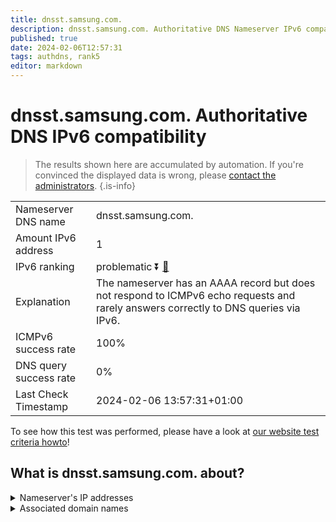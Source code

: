 ```yaml
---
title: dnsst.samsung.com.
description: dnsst.samsung.com. Authoritative DNS Nameserver IPv6 compatibility
published: true
date: 2024-02-06T12:57:31
tags: authdns, rank5
editor: markdown
---
```


# dnsst.samsung.com. Authoritative DNS IPv6 compatibility

> The results shown here are accumulated by automation. If you're convinced the displayed data is wrong, please [contact the administrators](/howto/chat). 
{.is-info}




|   |   |
| - | - |
| Nameserver DNS name | dnsst.samsung.com.
| Amount IPv6 address | 1
| IPv6 ranking | problematic :arrow_double_down: [🔗](/howto/ranking) |
| Explanation | The nameserver has an AAAA record but does not respond to ICMPv6 echo requests and rarely answers correctly to DNS queries via IPv6. |
| ICMPv6 success rate | 100%|
| DNS query success rate | 0% |
| Last Check Timestamp | 2024-02-06 13:57:31+01:00 |

To see how this test was performed, please have a look at [our website test criteria howto](/howto/testcriteria/authdns)!


## What is dnsst.samsung.com. about?




<details>
<summary>Nameserver's IP addresses</summary>

2001:330:a:a:203:241:135:51

</details>



<details>
<summary>Associated domain names</summary>

www.samsung.com

</details>
